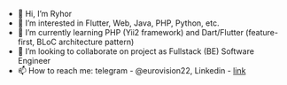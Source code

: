 - 👋 Hi, I’m Ryhor
- 👀 I’m interested in Flutter, Web, Java, PHP, Python, etc.
- 🌱 I’m currently learning PHP (Yii2 framework) and Dart/Flutter (feature-first, BLoC architecture pattern)
- 💞️ I’m looking to collaborate on project as Fullstack (BE) Software Engineer
- 📫 How to reach me: telegram - @eurovision22, Linkedin - [link](https://www.linkedin.com/in/ryhor-aurukievic/)

